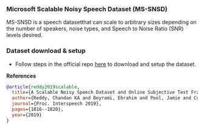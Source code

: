 ### Microsoft Scalable Noisy Speech Dataset (MS-SNSD)

 MS-SNSD is a speech datasetthat can scale to arbitrary sizes depending on the number of speakers, noise types, and Speech to Noise Ratio (SNR) levels desired.

### Dataset download & setup
- Follow steps in the official repo [here](https://github.com/microsoft/MS-SNSD) to download and setup the dataset.

**References**
```BibTex
@article{reddy2019scalable,
  title={A Scalable Noisy Speech Dataset and Online Subjective Test Framework},
  author={Reddy, Chandan KA and Beyrami, Ebrahim and Pool, Jamie and Cutler, Ross and Srinivasan, Sriram and Gehrke, Johannes},
  journal={Proc. Interspeech 2019},
  pages={1816--1820},
  year={2019}
}
```
